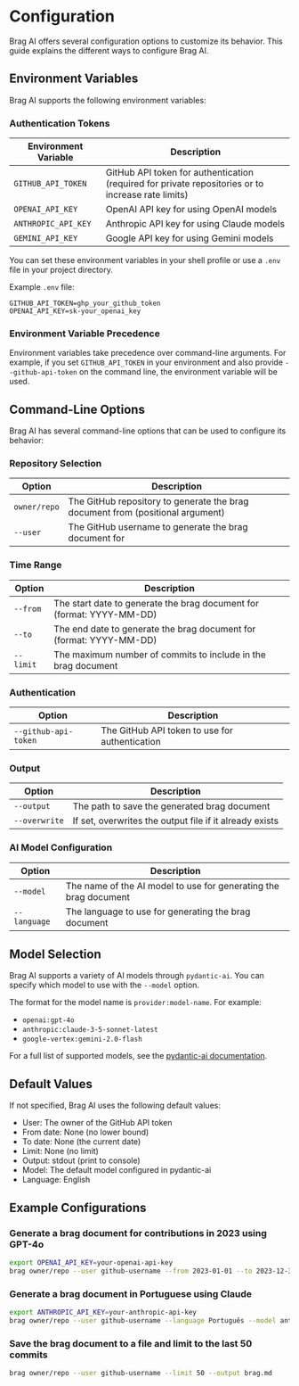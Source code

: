 # Configuration

Brag AI offers several configuration options to customize its behavior. This guide explains the different ways to configure Brag AI.

## Environment Variables

Brag AI supports the following environment variables:

### Authentication Tokens

| Environment Variable | Description                                                                                        |
| -------------------- | -------------------------------------------------------------------------------------------------- |
| `GITHUB_API_TOKEN`   | GitHub API token for authentication (required for private repositories or to increase rate limits) |
| `OPENAI_API_KEY`     | OpenAI API key for using OpenAI models                                                             |
| `ANTHROPIC_API_KEY`  | Anthropic API key for using Claude models                                                          |
| `GEMINI_API_KEY`     | Google API key for using Gemini models                                                             |

You can set these environment variables in your shell profile or use a `.env` file in your project directory.

Example `.env` file:

```
GITHUB_API_TOKEN=ghp_your_github_token
OPENAI_API_KEY=sk-your_openai_key
```

### Environment Variable Precedence

Environment variables take precedence over command-line arguments. For example, if you set `GITHUB_API_TOKEN` in your environment and also provide `--github-api-token` on the command line, the environment variable will be used.

## Command-Line Options

Brag AI has several command-line options that can be used to configure its behavior:

### Repository Selection

| Option       | Description                                                                    |
| ------------ | ------------------------------------------------------------------------------ |
| `owner/repo` | The GitHub repository to generate the brag document from (positional argument) |
| `--user`     | The GitHub username to generate the brag document for                          |

### Time Range

| Option    | Description                                                           |
| --------- | --------------------------------------------------------------------- |
| `--from`  | The start date to generate the brag document for (format: YYYY-MM-DD) |
| `--to`    | The end date to generate the brag document for (format: YYYY-MM-DD)   |
| `--limit` | The maximum number of commits to include in the brag document         |

### Authentication

| Option               | Description                                    |
| -------------------- | ---------------------------------------------- |
| `--github-api-token` | The GitHub API token to use for authentication |

### Output

| Option        | Description                                             |
| ------------- | ------------------------------------------------------- |
| `--output`    | The path to save the generated brag document            |
| `--overwrite` | If set, overwrites the output file if it already exists |

### AI Model Configuration

| Option       | Description                                                      |
| ------------ | ---------------------------------------------------------------- |
| `--model`    | The name of the AI model to use for generating the brag document |
| `--language` | The language to use for generating the brag document             |

## Model Selection

Brag AI supports a variety of AI models through `pydantic-ai`. You can specify which model to use with the `--model` option.

The format for the model name is `provider:model-name`. For example:

- `openai:gpt-4o`
- `anthropic:claude-3-5-sonnet-latest`
- `google-vertex:gemini-2.0-flash`

For a full list of supported models, see the [pydantic-ai documentation](https://ai.pydantic.dev/models/).

## Default Values

If not specified, Brag AI uses the following default values:

- User: The owner of the GitHub API token
- From date: None (no lower bound)
- To date: None (the current date)
- Limit: None (no limit)
- Output: stdout (print to console)
- Model: The default model configured in pydantic-ai
- Language: English

## Example Configurations

### Generate a brag document for contributions in 2023 using GPT-4o

```bash
export OPENAI_API_KEY=your-openai-api-key
brag owner/repo --user github-username --from 2023-01-01 --to 2023-12-31 --model openai:gpt-4o
```

### Generate a brag document in Portuguese using Claude

```bash
export ANTHROPIC_API_KEY=your-anthropic-api-key
brag owner/repo --user github-username --language Português --model anthropic:claude-3-5-sonnet-latest
```

### Save the brag document to a file and limit to the last 50 commits

```bash
brag owner/repo --user github-username --limit 50 --output brag.md
```
